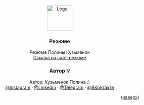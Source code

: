 
<a name="readme-top"></a>

<br />
<div align="center">
  <a href="https://krabochki.github.io/Resume/">
    <img src="Assets/Pictures/icon.ico" alt="Logo" width="80" height="80">
  </a>

  <h3 align="center">Резюме</h3>

  <p align="center">
    Резюме Полины Кузьменок
    <br />
    <a href="https://krabochki.github.io/Resume/">Ссылка на сайт-резюме</a>
    
  </p>
</div>


<div align="center">

<h3 align="center"> Автор 💡</h3>



  <p align="center">
Автор: Кузьменок Полина :)
    <br />
      <a href="https://instagram.com/krabochki">@Instagram</a>
    ·
    <a href="https://www.linkedin.com/in/polina-kuzmenok-550449291">@LinkedIn</a>
    ·
    <a href="https://t.me/krabochki">@Telegram</a>   
    ·
    <a href="https://vk.com/nanananana_come_on">@ВКонтакте</a>
  </p>

<p align="right">(<a href="#readme-top">наверх</a>)</p>

</div>
